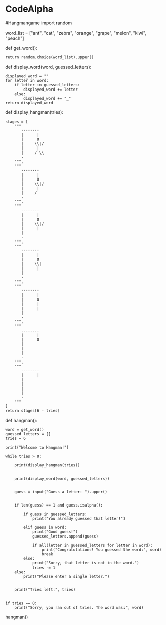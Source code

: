 # CodeAlpha
#Hangmangame
import random


word_list = ["ant", "cat", "zebra", "orange", "grape", "melon", "kiwi", "peach"]

def get_word():
    
    return random.choice(word_list).upper()

def display_word(word, guessed_letters):
   
    displayed_word = ""
    for letter in word:
        if letter in guessed_letters:
            displayed_word += letter
        else:
            displayed_word += "_"
    return displayed_word

def display_hangman(tries):
    
    stages = [
        """
           --------
           |      |
           |      O
           |     \\|/
           |      |
           |     / \\
           -
        """,
        """
           --------
           |      |
           |      O
           |     \\|/
           |      |
           |     / 
           -
        """,
        """
           --------
           |      |
           |      O
           |     \\|/
           |      |
           |      
           -
        """,
        """
           --------
           |      |
           |      O
           |     \\|
           |      |
           |     
           -
        """,
        """
           --------
           |      |
           |      O
           |      |
           |      |
           |     
           -
        """,
        """
           --------
           |      |
           |      O
           |    
           |      
           |     
           -
        """,
        """
           --------
           |      |
           |      
           |    
           |      
           |     
           -
        """
    ]
    return stages[6 - tries]

def hangman():
   
    word = get_word()
    guessed_letters = []
    tries = 6
    
    print("Welcome to Hangman!")
    
    while tries > 0:
        
        print(display_hangman(tries))
        
       
        print(display_word(word, guessed_letters))
        
        
        guess = input("Guess a letter: ").upper()
        
       
        if len(guess) == 1 and guess.isalpha():
            
            if guess in guessed_letters:
                print("You already guessed that letter!")
            
            elif guess in word:
                print("Good guess!")
                guessed_letters.append(guess)
               
                if all(letter in guessed_letters for letter in word):
                    print("Congratulations! You guessed the word:", word)
                    break
            else:
                print("Sorry, that letter is not in the word.")
                tries -= 1
        else:
            print("Please enter a single letter.")
        
      
        print("Tries left:", tries)
    
   
    if tries == 0:
        print("Sorry, you ran out of tries. The word was:", word)


hangman()

